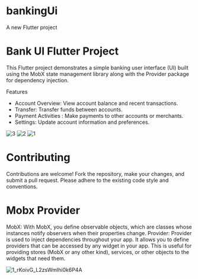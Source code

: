 # bankingUi

A new Flutter project

# Bank UI Flutter Project
This Flutter project demonstrates a simple banking user interface (UI) built using the MobX state management library along with the Provider package for dependency injection.

Features
- Account Overview: View account balance and recent transactions.
- Transfer: Transfer funds between accounts.
- Payment Activities : Make payments to other accounts or merchants.
- Settings: Update account information and preferences.




![3](https://github.com/Emiryungul/bankUi_Dart/assets/139579385/159192d1-0dd6-41e8-971c-16ea8493aa01)
![2](https://github.com/Emiryungul/bankUi_Dart/assets/139579385/771e61e1-beb5-4f95-ac15-83fe638eaf54)
![1](https://github.com/Emiryungul/bankUi_Dart/assets/139579385/83eb7167-f971-4b05-bea5-76429667c37d)
# Contributing
Contributions are welcome! Fork the repository, make your changes, and submit a pull request. Please adhere to the existing code style and conventions.


# Mobx Provider
MobX: With MobX, you define observable objects, which are classes whose instances notify observers when their properties change. 
Provider: Provider is used to inject dependencies throughout your app. It allows you to define providers that can be accessed by any widget in your app. This is useful for providing stores (MobX or any other kind), services, or other objects to the widgets that need them.

![1_rKoivG_L2zsWmIhi0k6P4A](https://github.com/Emiryungul/bankUi_Dart/assets/139579385/84966b5f-0d57-4ef5-9ff1-5a50cd6a798c)
